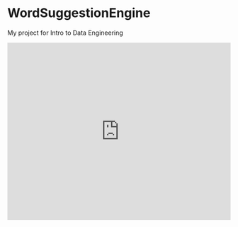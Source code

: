 # WordSuggestionEngine
My project for Intro to Data Engineering
<iframe height="400px" width="100%" src="https://repl.it/@cbrien17/WordSuggestionEngine?lite=true" scrolling="no" frameborder="no" allowtransparency="true" allowfullscreen="true" sandbox="allow-forms allow-pointer-lock allow-popups allow-same-origin allow-scripts allow-modals"></iframe>
